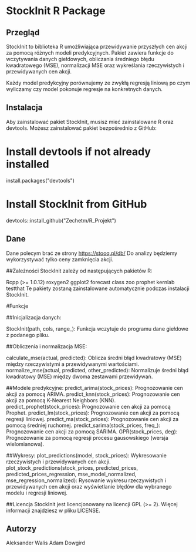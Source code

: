 # StockInit R Package

## Przegląd
StockInit to biblioteka R umożliwiająca przewidywanie przyszłych cen akcji za pomocą różnych modeli predykcyjnych. Pakiet zawiera funkcje do wczytywania danych giełdowych, obliczania średniego błędu kwadratowego (MSE), normalizacji MSE oraz wykreślania rzeczywistych i przewidywanych cen akcji.

Każdy model predykcyjny porównujemy ze zwykłą regresją liniową po czym wyliczamy czy model pokonuje regresje na konkretnych danych.

## Instalacja
Aby zainstalować pakiet StockInit, musisz mieć zainstalowane R oraz devtools. Możesz zainstalować pakiet bezpośrednio z GitHub:


# Install devtools if not already installed
install.packages("devtools")

# Install StockInit from GitHub
devtools::install_github("Zechetm/R_Projekt")

## Dane
Dane polecym brać ze strony https://stooq.pl/db/ Do analizy będziemy wykorzystywać tylko ceny zamknięcia akcji.

##Zależności
StockInit zależy od następujących pakietów R:

Rcpp (>= 1.0.12)
roxygen2
ggplot2
forecast
class
zoo
prophet
kernlab
testthat
Te pakiety zostaną zainstalowane automatycznie podczas instalacji StockInit.

#Funkcje

##Inicjalizacja danych:

StockInit(path, cols, range_): Funkcja wczytuje do programu dane giełdowe z podanego pliku.

##Obliczenia i normalizacja MSE:

calculate_mse(actual, predicted): Oblicza średni błąd kwadratowy (MSE) między rzeczywistymi a przewidywanymi wartościami.
normalize_mse(actual, predicted, other_predicted): Normalizuje średni błąd kwadratowy (MSE) między dwoma zestawami przewidywań.

##Modele predykcyjne:
predict_arima(stock_prices): Prognozowanie cen akcji za pomocą ARIMA.
predict_knn(stock_prices): Prognozowanie cen akcji za pomocą K-Nearest Neighbors (KNN).
predict_prophet(stock_prices): Prognozowanie cen akcji za pomocą Prophet.
predict_lm(stock_prices): Prognozowanie cen akcji za pomocą regresji liniowej.
predict_ma(stock_prices): Prognozowanie cen akcji za pomocą średniej ruchomej.
predict_sarima(stock_prices, freq_): Prognozowanie cen akcji za pomocą SARIMA.
GPR(stock_prices, deg): Prognozowanie za pomocą regresji procesu gausowskiego (wersja wielomianowa).

##Wykresy:
plot_predictions(model, stock_prices): Wykresowanie rzeczywistych i przewidywanych cen akcji.
plot_stock_predictions(stock_prices, predicted_prices, predicted_prices_regression, mse_model_normalized, mse_regression_normalized): 
Rysowanie wykresu rzeczywistych i przewidywanych cen akcji oraz wyświetlanie błędów dla wybranego modelu i regresji liniowej.


##Licencja
StockInit jest licencjonowany na licencji GPL (>= 2). Więcej informacji znajdziesz w pliku LICENSE.

## Autorzy
Aleksander Walis
Adam Dowgird
